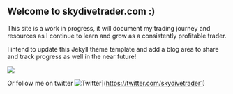 ## Welcome to skydivetrader.com :)

This site is a work in progress, it will document my trading journey and resources as I continue to learn and grow as a consistently profitable trader.


I intend to update this Jekyll theme template and add a blog area to share and track progress as well in the near future!

![](https://purepng.com/public/uploads/thumbnail//man-skydiving-using-parachute-q18.png)

Or follow me on twitter ![Twitter](https://img.shields.io/twitter/follow/skydivetrader1?label=skydivetrader1&style=social)](https://twitter.com/skydivetrader1)
